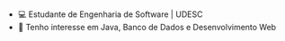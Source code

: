 - 💻 Estudante de Engenharia de Software | UDESC
- 🌱 Tenho interesse em Java, Banco de Dados e Desenvolvimento Web



